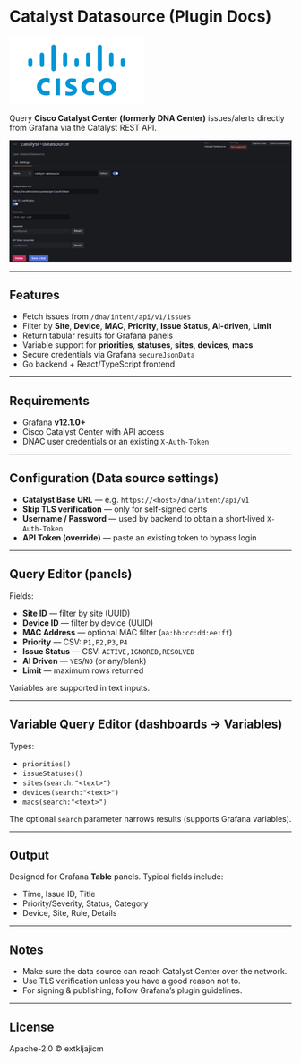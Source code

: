 # Catalyst Datasource (Plugin Docs)

![Logo](../src/img/logo.svg)

Query **Cisco Catalyst Center (formerly DNA Center)** issues/alerts directly from Grafana via the Catalyst REST API.

![Screenshot](../src/img/screenshot-1.png)

---

## Features

- Fetch issues from `/dna/intent/api/v1/issues`
- Filter by **Site**, **Device**, **MAC**, **Priority**, **Issue Status**, **AI-driven**, **Limit**
- Return tabular results for Grafana panels
- Variable support for **priorities**, **statuses**, **sites**, **devices**, **macs**
- Secure credentials via Grafana `secureJsonData`
- Go backend + React/TypeScript frontend

---

## Requirements

- Grafana **v12.1.0+**
- Cisco Catalyst Center with API access
- DNAC user credentials or an existing `X-Auth-Token`

---

## Configuration (Data source settings)

- **Catalyst Base URL** — e.g. `https://<host>/dna/intent/api/v1`
- **Skip TLS verification** — only for self-signed certs
- **Username / Password** — used by backend to obtain a short‑lived `X-Auth-Token`
- **API Token (override)** — paste an existing token to bypass login

---

## Query Editor (panels)

Fields:
- **Site ID** — filter by site (UUID)
- **Device ID** — filter by device (UUID)
- **MAC Address** — optional MAC filter (`aa:bb:cc:dd:ee:ff`)
- **Priority** — CSV: `P1,P2,P3,P4`
- **Issue Status** — CSV: `ACTIVE,IGNORED,RESOLVED`
- **AI Driven** — `YES`/`NO` (or any/blank)
- **Limit** — maximum rows returned

Variables are supported in text inputs.

---

## Variable Query Editor (dashboards → Variables)

Types:
- `priorities()`
- `issueStatuses()`
- `sites(search:"<text>")`
- `devices(search:"<text>")`
- `macs(search:"<text>")`

The optional `search` parameter narrows results (supports Grafana variables).

---

## Output

Designed for Grafana **Table** panels. Typical fields include:
- Time, Issue ID, Title
- Priority/Severity, Status, Category
- Device, Site, Rule, Details

---

## Notes

- Make sure the data source can reach Catalyst Center over the network.
- Use TLS verification unless you have a good reason not to.
- For signing & publishing, follow Grafana’s plugin guidelines.

---

## License

Apache-2.0 © extkljajicm
